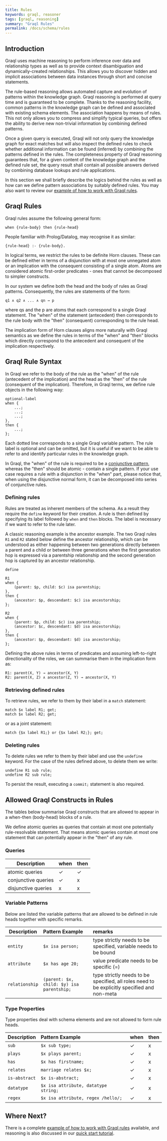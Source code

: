 ```yaml
---
title: Rules
keywords: graql, reasoner
tags: [graql, reasoning]
summary: "Graql Rules"
permalink: /docs/schema/rules
---
```


## Introduction

Graql uses machine reasoning to perform inference over data and relationship types as well as to provide context disambiguation and dynamically-created relationships. This allows you to discover hidden and implicit associations between data instances through short and concise statements.

The rule-based reasoning allows automated capture and evolution of patterns within the knowledge graph. Graql reasoning is performed at query time and is guaranteed to be complete. Thanks to the reasoning facility, common patterns in the knowledge graph can be defined and associated with existing schema elements. The association happens by means of rules. This not only allows you to compress and simplify typical queries, but offers the ability to derive new non-trivial information by combining defined patterns.

Once a given query is executed, Graql will not only query the knowledge graph for exact matches but will also inspect the defined rules to check whether additional information can be found (inferred) by combining the patterns defined in the rules. The completeness property of Graql reasoning guarantees that, for a given content of the knowledge graph and the defined rule set, the query result shall contain all possible answers derived by combining database lookups and rule applications.

In this section we shall briefly describe the logics behind the rules as well as how can we define pattern associations by suitably defined rules. You may also want to review our [example of how to work with Graql rules](../examples/graql-reasoning).

## Graql Rules

Graql rules assume the following general form:

```
when {rule-body} then {rule-head}
```

People familiar with Prolog/Datalog, may recognise it as similar:

```
{rule-head} :- {rule-body}.
```

In logical terms, we restrict the rules to be definite Horn clauses. These can be defined either in terms of a disjunction with at most one unnegated atom or an implication with the consequent consisting of a single atom. Atoms are considered atomic first-order predicates - ones that cannot be decomposed to simpler constructs.

In our system we define both the head and the body of rules as Graql patterns. Consequently, the rules are statements of the form:

```
q1 ∧ q2 ∧ ... ∧ qn → p
```

where qs and the p are atoms that each correspond to a single Graql statement. The "when" of the statement (antecedent) then corresponds to the rule body with the "then" (consequent) corresponding to the rule head.

The implication form of Horn clauses aligns more naturally with Graql semantics as we define the rules in terms of the "when" and "then" blocks which directly correspond to the antecedent and consequent of the implication respectively.

## Graql Rule Syntax
In Graql we refer to the body of the rule as the "when" of the rule (antecedent of the implication) and the head as the "then" of the rule (consequent of the implication). Therefore, in Graql terms, we define rule objects in the following way:

```graql-test-ignore
optional-label
when {
    ...;
    ...;
    ...;
},
then {
    ...;
};
```

Each dotted line corresponds to a single Graql variable pattern. The rule label is optional and can be omitted, but it is useful if we want to be able to refer to and identify particular rules in the knowledge graph.

In Graql, the "when" of the rule is required to be a [conjunctive pattern](https://en.wikipedia.org/wiki/Logical_conjunction), whereas the "then" should be atomic - contain a single pattern. If your use case requires a rule with a disjunction in the "when" part, please notice that, when using the disjunctive normal form, it can be decomposed into series of conjunctive rules.

### Defining rules
Rules are treated as inherent members of the schema. As a result they require the `define` keyword for their creation. A rule is then defined by specifying its label followed
by `when` and `then` blocks. The label is necessary if we want to refer to the rule later.

A classic reasoning example is the ancestor example. The two Graql rules `R1` and `R2` stated below define the ancestor relationship, which can be understood as either happening between two generations directly between a parent and a child or between three generations when the first generation hop is expressed via a parentship relationship and the second generation hop is captured by an ancestor relationship.

```graql
define

R1
when {
    (parent: $p, child: $c) isa parentship;
},
then {
    (ancestor: $p, descendant: $c) isa ancestorship;
};

R2
when {
    (parent: $p, child: $c) isa parentship;
    (ancestor: $c, descendant: $d) isa ancestorship;
},
then {
    (ancestor: $p, descendant: $d) isa ancestorship;
};
```


Defining the above rules in terms of predicates and assuming left-to-right directionality of the roles, we can summarise them in the implication form as:

```
R1: parent(X, Y) → ancestor(X, Y)  
R2: parent(X, Z) ∧ ancestor(Z, Y) → ancestor(X, Y)
```

### Retrieving defined rules

To retrieve rules, we refer to them by their label in a `match` statement:

```
match $x label R1; get;
match $x label R2; get;
```

or as a joint statement:

```
match {$x label R1;} or {$x label R2;}; get;
```

### Deleting rules

To delete rules we refer to them by their label and use the `undefine` keyword. For the case of the rules defined above, to delete them we write:

```
undefine R1 sub rule;
undefine R2 sub rule;
```

To persist the result, executing a `commit;` statement is also required.

## Allowed Graql Constructs in Rules
The tables below summarise Graql constructs that are allowed to appear in a when-then (body-head) blocks of a rule.

We define atomic queries as queries that contain at most one potentially rule-resolvable statement.
That means atomic queries contain at most one statement that can potentially appear in the "then" of any rule.

### Queries

| Description        | when | then
| -------------------- |:--|:--|
| atomic queries | ✓ | ✓ |
| conjunctive queries        | ✓ | x |
| disjunctive queries        | x | x |  

### Variable Patterns

Below are listed the variable patterns that are allowed to be defined in rule heads together with specific remarks.

| Description        | Pattern Example           | remarks
| -------------------- |:--- |:------|
| `entity` | `$x isa person;` | type strictly needs to be specified, variable needs to be bound |
| `attribute` | `$x has age 20;` | value predicate needs to be specific (=) |
| `relationship` | `(parent: $x, child: $y) isa parentship;` | type strictly needs to be specified, all roles need to be explicitly specified and non-meta |

### Type Properties

Type properties deal with schema elements and are not allowed to form rule heads.

| Description        | Pattern Example   | when | then
| -------------------- |:---|:--|:--|
| `sub`        | `$x sub type;` | ✓| x |
| `plays` | `$x plays parent;` |✓| x |
| `has`        | `$x has firstname;` | ✓ | x |  
| `relates`   | `marriage relates $x;` | ✓ | x |
| `is-abstract` | `$x is-abstract;` | ✓ | x |
| `datatype` | `$x isa attribute, datatype string;` | ✓| x |
| `regex` | `$x isa attribute, regex /hello/;` | ✓ | x |

## Where Next?

There is a complete [example of how to work with Graql rules](../examples/graql-reasoning) available, and reasoning is also discussed in our [quick start tutorial](../get-started/quickstart-tutorial).
